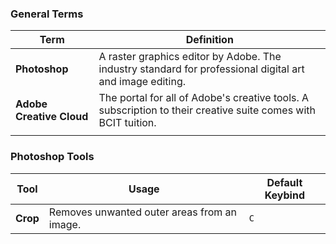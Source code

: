 ### General Terms
| Term | Definition |
| --- | --- |
| **Photoshop** | A raster graphics editor by Adobe. The industry standard for professional digital art and image editing. |
| **Adobe Creative Cloud** | The portal for all of Adobe's creative tools. A subscription to their creative suite comes with BCIT tuition. |
| | |

### Photoshop Tools

| Tool | Usage | Default Keybind |
| --- | --- | --- |
| **Crop** | Removes unwanted outer areas from an image. | `C` |